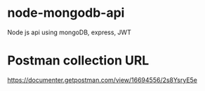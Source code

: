 # node-mongodb-api
Node js api using mongoDB, express, JWT

# Postman collection URL
https://documenter.getpostman.com/view/16694556/2s8YsryE5e


